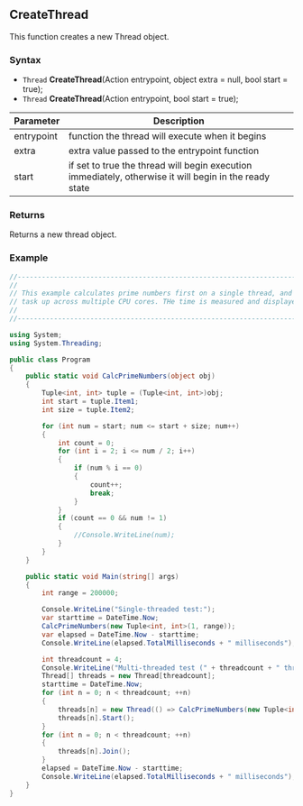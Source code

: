 ## CreateThread

This function creates a new Thread object.

### Syntax

- `Thread` **CreateThread**(Action entrypoint, object extra = null, bool start = true);
- `Thread` **CreateThread**(Action entrypoint, bool start = true);

| Parameter | Description |
| --- | --- |
| entrypoint | function the thread will execute when it begins |
| extra | extra value passed to the entrypoint function |
| start | if set to true the thread will begin execution immediately, otherwise it will begin in the ready state |

### Returns

Returns a new thread object.

### Example

```csharp
//-----------------------------------------------------------------------------------------------
// 
// This example calculates prime numbers first on a single thread, and then splits the
// task up across multiple CPU cores. THe time is measured and displayed for each run.
// 
//-----------------------------------------------------------------------------------------------

using System;
using System.Threading;

public class Program
{
    public static void CalcPrimeNumbers(object obj)
    {
        Tuple<int, int> tuple = (Tuple<int, int>)obj;
        int start = tuple.Item1;
        int size = tuple.Item2;

        for (int num = start; num <= start + size; num++)
        {
            int count = 0;
            for (int i = 2; i <= num / 2; i++)
            {
                if (num % i == 0)
                {
                    count++;
                    break;
                }
            }
            if (count == 0 && num != 1)
            {
                //Console.WriteLine(num);
            }
        }
    }

    public static void Main(string[] args)
    {
        int range = 200000;

        Console.WriteLine("Single-threaded test:");
        var starttime = DateTime.Now;
        CalcPrimeNumbers(new Tuple<int, int>(1, range));
        var elapsed = DateTime.Now - starttime;
        Console.WriteLine(elapsed.TotalMilliseconds + " milliseconds");

        int threadcount = 4;
        Console.WriteLine("Multi-threaded test (" + threadcount + " threads):");
        Thread[] threads = new Thread[threadcount];
        starttime = DateTime.Now;
        for (int n = 0; n < threadcount; ++n)
        {
            threads[n] = new Thread(() => CalcPrimeNumbers(new Tuple<int, int>(range / threadcount * n, range / threadcount)));
            threads[n].Start();
        }
        for (int n = 0; n < threadcount; ++n)
        {
            threads[n].Join();
        }
        elapsed = DateTime.Now - starttime;
        Console.WriteLine(elapsed.TotalMilliseconds + " milliseconds");
    }
}
````